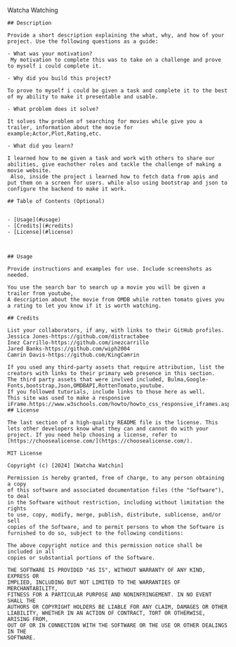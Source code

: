Watcha Watching

    ## Description
    
    Provide a short description explaining the what, why, and how of your project. Use the following questions as a guide:
    
    - What was your motivation?
     My motivation to complete this was to take on a challenge and prove to myself i could complete it.
     
    - Why did you build this project? 
    
    To prove to myself i could be given a task and complete it to the best of my ability to make it presentable and usable.
    
    - What problem does it solve?
    
    It solves thw problem of searching for movies while give you a trailer, information about the movie for example;Actor,Plot,Rating,etc.
    
    - What did you learn?
    
    I learned how to me given a task and work with others to share our abilities, give eachother roles and tackle the challenge of making a movie website.
     Also, inside the project i learned how to fetch data from apis and put them on a screen for users. while also using bootstrap and json to configure the backend to make it work.
    
    ## Table of Contents (Optional)
    
    
    - [Usage](#usage)
    - [Credits](#credits)
    - [License](#license)
    
    
    
    ## Usage
    
    Provide instructions and examples for use. Include screenshots as needed.
    
    You use the search bar to search up a movie you will be given a trailer from youtube, 
    A description about the movie from OMDB while rotten tomato gives you a rating to let you know if it is worth watching.
    
    ## Credits
    
    List your collaborators, if any, with links to their GitHub profiles.
    Jessica Jones-https://github.com/distractabee 
    Inez Carrillo-https://github.com/inezcarrillo
    Jared Banks-https://github.com/wiph2004
    Camrin Davis-https://github.com/KingCamrin
    
    If you used any third-party assets that require attribution, list the creators with links to their primary web presence in this section.
    The third party assets that were invlved included, Bulma,Google-Fonts,bootstrap,Json,OMDBAPI,RottenTomato,youtube.
    If you followed tutorials, include links to those here as well.
    This site was used to make a responsive iFrame.https://www.w3schools.com/howto/howto_css_responsive_iframes.asp
    ## License
    
    The last section of a high-quality README file is the license. This lets other developers know what they can and cannot do with your project. If you need help choosing a license, refer to [https://choosealicense.com/](https://choosealicense.com/).
    
    MIT License

    Copyright (c) [2024] [Watcha Watchin]
    
    Permission is hereby granted, free of charge, to any person obtaining a copy
    of this software and associated documentation files (the "Software"), to deal
    in the Software without restriction, including without limitation the rights
    to use, copy, modify, merge, publish, distribute, sublicense, and/or sell
    copies of the Software, and to permit persons to whom the Software is
    furnished to do so, subject to the following conditions:
    
    The above copyright notice and this permission notice shall be included in all
    copies or substantial portions of the Software.
    
    THE SOFTWARE IS PROVIDED "AS IS", WITHOUT WARRANTY OF ANY KIND, EXPRESS OR
    IMPLIED, INCLUDING BUT NOT LIMITED TO THE WARRANTIES OF MERCHANTABILITY,
    FITNESS FOR A PARTICULAR PURPOSE AND NONINFRINGEMENT. IN NO EVENT SHALL THE
    AUTHORS OR COPYRIGHT HOLDERS BE LIABLE FOR ANY CLAIM, DAMAGES OR OTHER
    LIABILITY, WHETHER IN AN ACTION OF CONTRACT, TORT OR OTHERWISE, ARISING FROM,
    OUT OF OR IN CONNECTION WITH THE SOFTWARE OR THE USE OR OTHER DEALINGS IN THE
    SOFTWARE.
